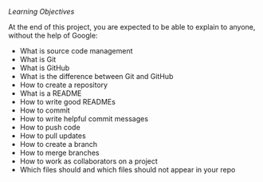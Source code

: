 *Learning Objectives*


At the end of this project, you are expected to be able to explain to anyone, without the help of Google:


  - What is source code management
  - What is Git
  - What is GitHub
  - What is the difference between Git and GitHub
  - How to create a repository
  - What is a README
  - How to write good READMEs
  - How to commit
  - How to write helpful commit messages
  - How to push code
  - How to pull updates
  - How to create a branch
  - How to merge branches
  - How to work as collaborators on a project
  - Which files should and which files should not appear in your repo
